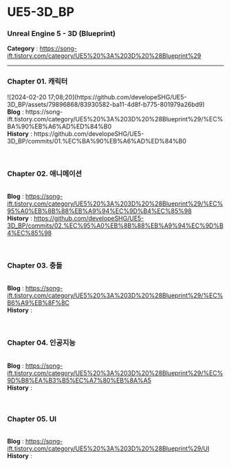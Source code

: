# UE5-3D_BP
<h3>Unreal Engine 5 - 3D (Blueprint)</h3>

<b>Category</b> : https://song-ift.tistory.com/category/UE5%20%3A%203D%20%28Blueprint%29

<hr size="5">

<h3>Chapter 01. 캐릭터</h3>
![2024-02-20 17;08;20](https://github.com/developeSHG/UE5-3D_BP/assets/79896868/83930582-ba11-4d8f-b775-801979a26bd9)
<br><b>Blog</b> : https://song-ift.tistory.com/category/UE5%20%3A%203D%20%28Blueprint%29/%EC%BA%90%EB%A6%AD%ED%84%B0
<br><b>History</b> : https://github.com/developeSHG/UE5-3D_BP/commits/01.%EC%BA%90%EB%A6%AD%ED%84%B0

<br><h3>Chapter 02. 애니메이션</h3>
<br><b>Blog</b> : https://song-ift.tistory.com/category/UE5%20%3A%203D%20%28Blueprint%29/%EC%95%A0%EB%8B%88%EB%A9%94%EC%9D%B4%EC%85%98
<br><b>History</b> : https://github.com/developeSHG/UE5-3D_BP/commits/02.%EC%95%A0%EB%8B%88%EB%A9%94%EC%9D%B4%EC%85%98

<br><h3>Chapter 03. 충돌</h3>
<br><b>Blog</b> : https://song-ift.tistory.com/category/UE5%20%3A%203D%20%28Blueprint%29/%EC%B6%A9%EB%8F%8C
<br><b>History</b> : 

<br><h3>Chapter 04. 인공지능</h3>
<br><b>Blog</b> : https://song-ift.tistory.com/category/UE5%20%3A%203D%20%28Blueprint%29/%EC%9D%B8%EA%B3%B5%EC%A7%80%EB%8A%A5
<br><b>History</b> : 

<br><h3>Chapter 05. UI</h3>
<br><b>Blog</b> : https://song-ift.tistory.com/category/UE5%20%3A%203D%20%28Blueprint%29/UI
<br><b>History</b> : 
